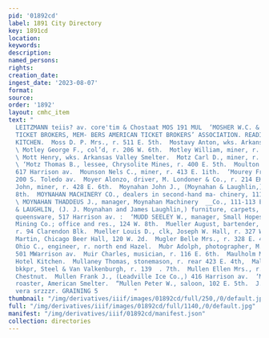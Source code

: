 ```yaml
---
pid: '01892cd'
label: 1891 City Directory
key: 1891cd
location: 
keywords: 
description: 
named_persons: 
rights: 
creation_date: 
ingest_date: '2023-08-07'
format: 
source: 
order: '1892'
layout: cmhc_item
text: "                                                                                   CHARLES
  LEITZMANN teiis? av. core'tim & Chostaat MOS 191 MUL  ‘MOSHER W.C. & CO., RAILROAD
  TICKET BROKERS, MEM- BERS AMERICAN TICKET BROKERS’ ASSOCIATION. READING ROOM HOTEL
  KITCHEN.  Moss D. P. Mrs., r. 511 E. 5th.  Mostavy Anton, wks. Arkansas Valley Smelter.
  \ Motley George F., col’d, r. 206 W. 6th.  Motley William, miner, r. 226 E. 7th.
  \ Mott Henry, wks. Arkansas Valley Smelter.  Motz Carl D., miner, r. 400 E. 5th.
  \ ‘Motz Thomas B., lessee, Chrysolite Mines, r. 400 E. 5th.  Moulton James M., r.
  617 Harrison av.  Mounson Nels C., miner, r. 413 E. 1ith.  ‘Mourey Frank, lab, r.
  200 S. Toledo av.  Moyer Alonzo, driver, M. Londoner & Co., r. 214 EK. 3d.  Moyle
  John, miner, r. 428 E. 6th.  Moynahan John J., (Moynahan & Laughlin,) r. 220 E.
  8th.  MOYNAHAN MACHINERY CO., dealers in second-hand ma- chinery, 111-113 E. 2d.
  \ MOYNAHAN THADDEUS J., manager, Moynahan Machinery  __Co., 111-113 E. 2d.  MOYNAHAN
  & LAUGHLIN, (J. J. Moynahan and James Laughlin,) furniture, carpets, stoves and
  queensware, 517 Harrison av. :  ‘MUDD SEELEY W., manager, Small Hopes Consolidated
  Mining Co.; office and res., 124 W. 8th.  Mueller August, bartender, Louis Pelow,
  r. 94 Clarendon Blk.  Mueller Louis D., clk, Joseph W. Hall, r. 327 W. 3d.  Mueller
  Martin, Chicago Beer Hall, 120 W. 2d.  Mugler Belle Mrs., r. 328 E. 4th. .  Mugrage
  Ohio C., engineer, r. north end Hazel.  Mubr Adolph, photographer, M. L. Brisbois,
  501 MWarrison av.  Muir Charles, musician, r. 116 E. 6th.  Maulholm Martin, cook,
  Hotel Kitchen.  Mullaney Thomas, stonemason, r. rear 423 E. 4th,  Mallen Agnes Miss,
  bkkpr, Steel & Van Valkenburgh, r. 139  . 7th.  Mullen Ellen Mrs., r. rear 210 W.
  Chestnut.  Mullen Frank J., (Leadville Ice Co.,) 416 Harrison av.  ‘Mullen John,
  roaster, American Smelter.  “Mullen Peter W., saloon, 102 E. 5th.  J.J) QUINN, as
  vera srzzzr. GRAINING 5          "
thumbnail: "/img/derivatives/iiif/images/01892cd/full/250,/0/default.jpg"
full: "/img/derivatives/iiif/images/01892cd/full/1140,/0/default.jpg"
manifest: "/img/derivatives/iiif/01892cd/manifest.json"
collection: directories
---
```

